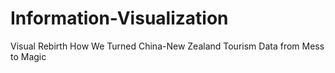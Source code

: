 # Information-Visualization
Visual Rebirth How We Turned China-New Zealand Tourism Data from Mess to Magic
